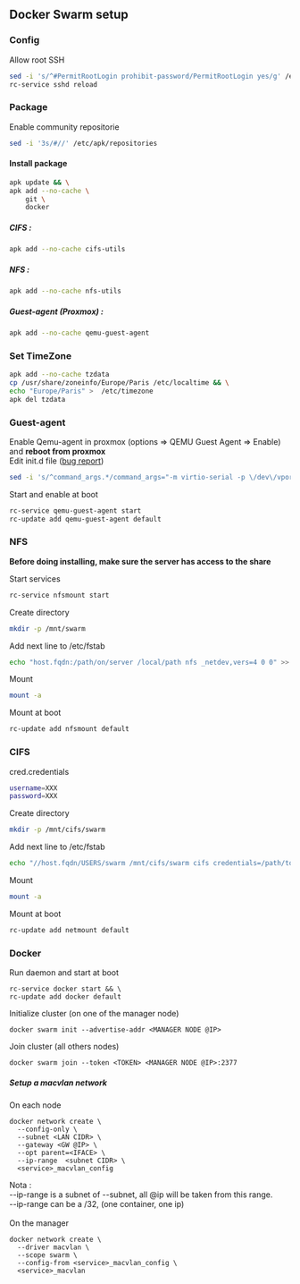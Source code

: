## Docker Swarm setup

### Config
Allow root SSH
```bash
sed -i 's/^#PermitRootLogin prohibit-password/PermitRootLogin yes/g' /etc/ssh/sshd_config
rc-service sshd reload
```

### Package
Enable community repositorie
```bash
sed -i '3s/#//' /etc/apk/repositories
```
#### Install package
```bash
apk update && \
apk add --no-cache \
    git \
    docker
```
##### CIFS :
```bash
apk add --no-cache cifs-utils
```
##### NFS :
```bash
apk add --no-cache nfs-utils
```
##### Guest-agent (Proxmox) :
```bash
apk add --no-cache qemu-guest-agent
```

### Set TimeZone
```bash
apk add --no-cache tzdata
cp /usr/share/zoneinfo/Europe/Paris /etc/localtime && \
echo "Europe/Paris" >  /etc/timezone
apk del tzdata
```

### Guest-agent
Enable Qemu-agent in proxmox (options => QEMU Guest Agent => Enable) and **reboot from proxmox** \
Edit init.d file ([bug report](https://gitlab.alpinelinux.org/alpine/aports/-/issues/8894 "Alpine Linux GitLab"))
```bash
sed -i 's/^command_args.*/command_args="-m virtio-serial -p \/dev\/vport2p1 -l \/var\/log\/qemu-ga.log -d"/g' /etc/init.d/qemu-guest-agent
```
Start and enable at boot
```bash
rc-service qemu-guest-agent start
rc-update add qemu-guest-agent default
```

### NFS
**Before doing installing, make sure the server has access to the share**

Start services
```bash
rc-service nfsmount start
```
Create directory
```bash
mkdir -p /mnt/swarm
```
Add next line to /etc/fstab
```bash
echo "host.fqdn:/path/on/server /local/path nfs _netdev,vers=4 0 0" >> /etc/fstab
```
Mount
```bash
mount -a
```
Mount at boot
```bash
rc-update add nfsmount default
```
### CIFS
cred.credentials
```bash
username=XXX
password=XXX
```
Create directory
```bash
mkdir -p /mnt/cifs/swarm
```
Add next line to /etc/fstab
```bash
echo "//host.fqdn/USERS/swarm /mnt/cifs/swarm cifs credentials=/path/to/cred.credentials,exec,rw,uid=0,gid=0,dir_mode=0777,file_mode=0777 0 0" >> /etc/fstab
```
Mount
```bash
mount -a
```
Mount at boot
```bash
rc-update add netmount default
```
### Docker
Run daemon and start at boot
```
rc-service docker start && \
rc-update add docker default
```
Initialize cluster (on one of the manager node)
```
docker swarm init --advertise-addr <MANAGER NODE @IP>
```
Join cluster (all others nodes)
```
docker swarm join --token <TOKEN> <MANAGER NODE @IP>:2377
```
##### Setup a macvlan network
On each node
```
docker network create \
  --config-only \
  --subnet <LAN CIDR> \
  --gateway <GW @IP> \
  --opt parent=<IFACE> \
  --ip-range  <subnet CIDR> \
  <service>_macvlan_config
```
Nota :\
--ip-range is a subnet of --subnet, all @ip will be taken from this range. \
--ip-range can be a /32, (one container, one ip) \
\
On the manager
```
docker network create \
  --driver macvlan \
  --scope swarm \
  --config-from <service>_macvlan_config \
  <service>_macvlan
```
